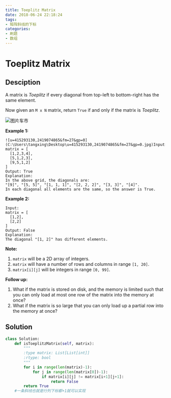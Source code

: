 ```yaml
---
title: Toeplitz Matrix
date: 2018-06-24 22:18:24
tags:
- 矩阵斜线的下标
categories:
- 刷题
- 数组
---
```


# Toeplitz Matrix

## Desciption

A matrix is *Toeplitz* if every diagonal from top-left to bottom-right has the same element.

Now given an `M x N` matrix, return `True` if and only if the matrix is *Toeplitz*.

![图片车市](http://img.zcool.cn/community/0117e2571b8b246ac72538120dd8a4.jpg@1280w_1l_2o_100sh.jpg)



**Example 1:**

```
![u=415293130,2419074865&fm=27&gp=0](C:\Users\tangxing\Desktop\u=415293130,2419074865&fm=27&gp=0.jpg)Input:
matrix = [
  [1,2,3,4],
  [5,1,2,3],
  [9,5,1,2]
]
Output: True
Explanation:
In the above grid, the diagonals are:
"[9]", "[5, 5]", "[1, 1, 1]", "[2, 2, 2]", "[3, 3]", "[4]".
In each diagonal all elements are the same, so the answer is True.
```

**Example 2:**

```
Input:
matrix = [
  [1,2],
  [2,2]
]
Output: False
Explanation:
The diagonal "[1, 2]" has different elements.
```

**Note:**

1. `matrix` will be a 2D array of integers.
2. `matrix` will have a number of rows and columns in range `[1, 20]`.
3. `matrix[i][j]` will be integers in range `[0, 99]`.

**Follow up:**

1. What if the matrix is stored on disk, and the memory is limited such that you can only load at most one row of the matrix into the memory at once?
2. What if the matrix is so large that you can only load up a partial row into the memory at once?







## Solution

```python
class Solution:
    def isToeplitzMatrix(self, matrix):
        """
        :type matrix: List[List[int]]
        :rtype: bool
        """
        for i in range(len(matrix)-1):
            for j in range(len(matrix[0])-1):
                if matrix[i][j] != matrix[i+1][j+1]:
                    return False
        return True
    #一条斜线也就是行列下标都+1就可以实现
```

